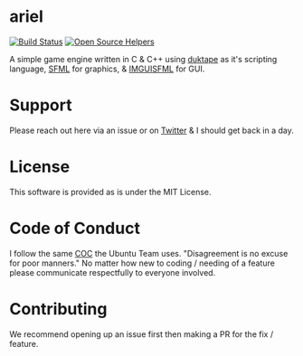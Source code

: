 # ariel

[![Build Status](https://travis-ci.org/MIfeanyi/ariel.svg?branch=master)](https://travis-ci.org/MIfeanyi/ariel)
[![Open Source Helpers](https://www.codetriage.com/mifeanyi/ariel/badges/users.svg)](https://www.codetriage.com/mifeanyi/ariel)

A simple game engine written in C & C++ using [duktape](https://github.com/svaarala/duktape) as it's scripting language, [SFML](https://github.com/SFML/SFML) for graphics, & [IMGUISFML](https://github.com/eliasdaler/imgui-sfml) for GUI.

# Support

Please reach out here via an issue or on [Twitter](https://twitter.com/Galatic8bit) & I should get back in a day.

# License

This software is provided as is under the MIT License.

# Code of Conduct
I follow the same [COC](https://www.ubuntu.com/community/code-of-conduct) the Ubuntu Team uses. "Disagreement is no excuse for poor manners." No matter how new to coding / needing of a feature please communicate respectfully to everyone involved.

# Contributing
We recommend opening up an issue first then making a PR for the fix / feature.